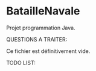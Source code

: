 # BatailleNavale
Projet programmation Java.

QUESTIONS A TRAITER:

Ce fichier est définitivement vide.





TODO LIST:
